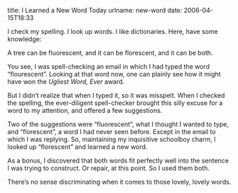title: I Learned a New Word Today
urlname: new-word
date: 2006-04-15T18:33

I check my spelling. I look up words. I like dictionaries. Here, have some knowledge:

A tree can be fluorescent, and it can be florescent, and it can be both.

You see, I was spell-checking an email in which I had typed the word &ldquo;flourescent&rdquo;. Looking at that word now, one can plainly see how it might have won the _Ugliest Word, Ever_ award.

But I didn&#x02bc;t realize that when I typed it, so it was misspelt. When I checked the spelling, the ever-diligent spell-checker brought this silly excuse for a word to my attention, and offered a few suggestions.

Two of the suggestions were &ldquo;fluorescent&rdquo;, what I thought I wanted to type, and &ldquo;florescent&rdquo;, a word I had never seen before. Except in the email to which I was replying. So, maintaining my inquisitive schoolboy charm, I looked up &ldquo;florescent&rdquo; and learned a new word.

As a bonus, I discovered that both words fit perfectly well into the sentence I was trying to construct. Or repair, at this point. So I used them both.

There&#x02bc;s no sense discriminating when it comes to those lovely, lovely words.